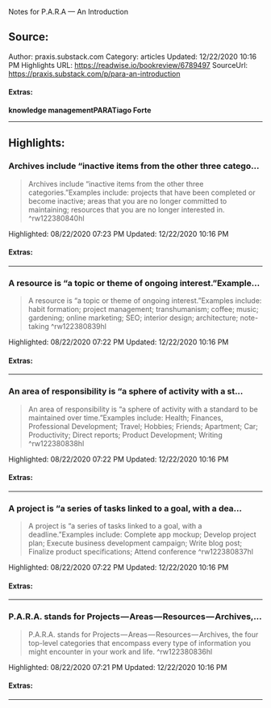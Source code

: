 Notes for P.A.R.A — An Introduction

## Source:
Author: praxis.substack.com
Category: articles
Updated: 12/22/2020 10:16 PM
Highlights URL: https://readwise.io/bookreview/6789497
SourceUrl: https://praxis.substack.com/p/para-an-introduction


#### Extras:
**knowledge management****PARA****Tiago Forte**



 
-----
 ## Highlights:

### Archives include “inactive items from the other three catego...
>Archives include “inactive items from the other three categories.”Examples include: projects that have been completed or become inactive; areas that you are no longer committed to maintaining; resources that you are no longer interested in. ^rw122380840hl


Highlighted: 08/22/2020 07:23 PM
Updated: 12/22/2020 10:16 PM


#### Extras:





------

### A resource is “a topic or theme of ongoing interest.”Example...
>A resource is “a topic or theme of ongoing interest.”Examples include: habit formation; project management; transhumanism; coffee; music; gardening; online marketing; SEO; interior design; architecture; note-taking ^rw122380839hl


Highlighted: 08/22/2020 07:22 PM
Updated: 12/22/2020 10:16 PM


#### Extras:





------

### An area of responsibility is “a sphere of activity with a st...
>An area of responsibility is “a sphere of activity with a standard to be maintained over time.”Examples include: Health; Finances, Professional Development; Travel; Hobbies; Friends; Apartment; Car; Productivity; Direct reports; Product Development; Writing ^rw122380838hl


Highlighted: 08/22/2020 07:22 PM
Updated: 12/22/2020 10:16 PM


#### Extras:





------

### A project is “a series of tasks linked to a goal, with a dea...
>A project is “a series of tasks linked to a goal, with a deadline.”Examples include: Complete app mockup; Develop project plan; Execute business development campaign; Write blog post; Finalize product specifications; Attend conference ^rw122380837hl


Highlighted: 08/22/2020 07:22 PM
Updated: 12/22/2020 10:16 PM


#### Extras:





------

### P.A.R.A. stands for Projects — Areas — Resources — Archives,...
>P.A.R.A. stands for Projects — Areas — Resources — Archives, the four top-level categories that encompass every type of information you might encounter in your work and life. ^rw122380836hl


Highlighted: 08/22/2020 07:21 PM
Updated: 12/22/2020 10:16 PM


#### Extras:





------

